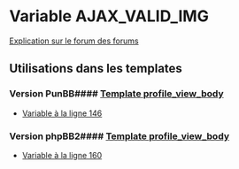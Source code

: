 # Variable AJAX_VALID_IMG
[Explication sur le forum des forums](http://forum.forumactif.com/t294113-listing-des-variables#AJAX_VALID_IMG)
## Utilisations dans les templates
### Version PunBB#### [Template profile_view_body](punbb/profile_view_body.md)
* [Variable à la ligne 146](../punbb/profile_view_body.tpl#L146)
### Version phpBB2#### [Template profile_view_body](subsilver/profile_view_body.md)
* [Variable à la ligne 160](../subsilver/profile_view_body.tpl#L160)